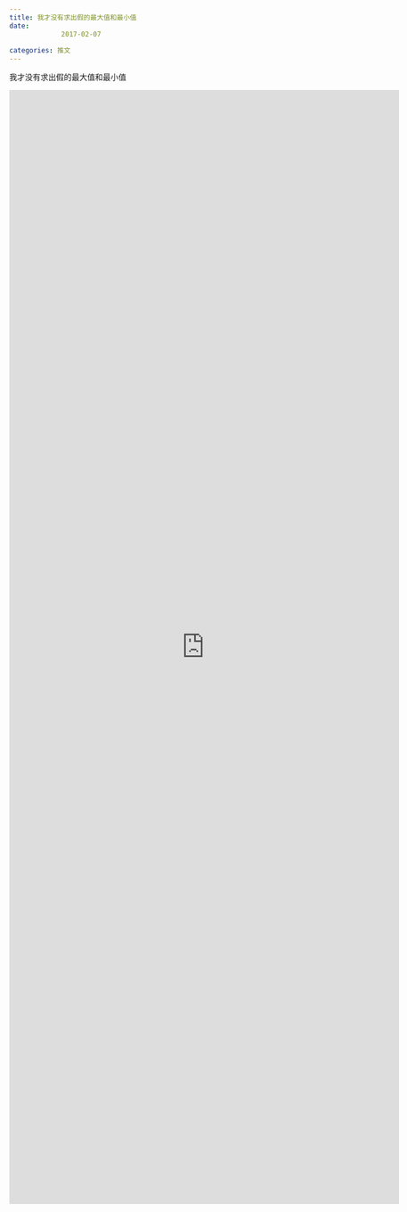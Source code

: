 ```yaml
---
title: 我才没有求出假的最大值和最小值
date: 
             2017-02-07
            
categories: 推文
---
```

我才没有求出假的最大值和最小值<!--more-->
<iframe src="http://202.114.234.173:8669/appbbs/Stata_Article/@我才没有求出假的最大值和最小值.htm" width="700px" height="2000px" scrolling="auto" frameborder=0 ></iframe>